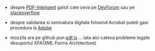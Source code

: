 
- despre [PDF-Inteligent](https://devforum.ro/t/generare-pdf-inteligent-pentru-anaf/19005) gaisit cate ceva pe [DevForum](https://devforum.ro/t/utilizare-certificat-in-adobe-reader-cu-trans-sped/17419) sau pe [stackoverflow](https://stackoverflow.com/questions/76736428/programatically-fill-government-pdf-xfa-dynamic)

- despre validarea si semnatura digitala folosind Acrobat puteti gasi procedura la [Adobe](https://helpx.adobe.com/ro/acrobat/using/validating-digital-signatures.html)

- mozzila are pe github pun [pdf.js](https://github.com/mozilla/pdf.js/issues/2373) ... iata aici cateva probleme legate desuportul XFA(XML Forms Architecture)
